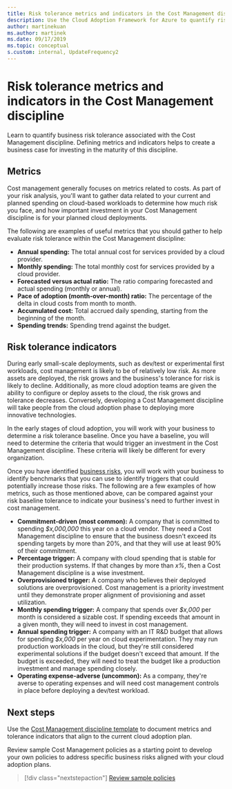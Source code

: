 ```yaml
---
title: Risk tolerance metrics and indicators in the Cost Management discipline
description: Use the Cloud Adoption Framework for Azure to quantify risk tolerance metrics and indicators for cost management in cloud governance.
author: martinekuan
ms.author: martinek
ms.date: 09/17/2019
ms.topic: conceptual
s.custom: internal, UpdateFrequency2
---
```


# Risk tolerance metrics and indicators in the Cost Management discipline

Learn to quantify business risk tolerance associated with the Cost Management discipline. Defining metrics and indicators helps to create a business case for investing in the maturity of this discipline.

## Metrics

Cost management generally focuses on metrics related to costs. As part of your risk analysis, you'll want to gather data related to your current and planned spending on cloud-based workloads to determine how much risk you face, and how important investment in your Cost Management discipline is for your planned cloud deployments.

The following are examples of useful metrics that you should gather to help evaluate risk tolerance within the Cost Management discipline:

- **Annual spending:** The total annual cost for services provided by a cloud provider.
- **Monthly spending:** The total monthly cost for services provided by a cloud provider.
- **Forecasted versus actual ratio:** The ratio comparing forecasted and actual spending (monthly or annual).
- **Pace of adoption (month-over-month) ratio:** The percentage of the delta in cloud costs from month to month.
- **Accumulated cost:** Total accrued daily spending, starting from the beginning of the month.
- **Spending trends:** Spending trend against the budget.

## Risk tolerance indicators

During early small-scale deployments, such as dev/test or experimental first workloads, cost management is likely to be of relatively low risk. As more assets are deployed, the risk grows and the business's tolerance for risk is likely to decline. Additionally, as more cloud adoption teams are given the ability to configure or deploy assets to the cloud, the risk grows and tolerance decreases. Conversely, developing a Cost Management discipline will take people from the cloud adoption phase to deploying more innovative technologies.

In the early stages of cloud adoption, you will work with your business to determine a risk tolerance baseline. Once you have a baseline, you will need to determine the criteria that would trigger an investment in the Cost Management discipline. These criteria will likely be different for every organization.

Once you have identified [business risks](./business-risks.md), you will work with your business to identify benchmarks that you can use to identify triggers that could potentially increase those risks. The following are a few examples of how metrics, such as those mentioned above, can be compared against your risk baseline tolerance to indicate your business's need to further invest in cost management.

- **Commitment-driven (most common):** A company that is committed to spending *$x,000,000* this year on a cloud vendor. They need a Cost Management discipline to ensure that the business doesn't exceed its spending targets by more than 20%, and that they will use at least 90% of their commitment.
- **Percentage trigger:** A company with cloud spending that is stable for their production systems. If that changes by more than *x%*, then a Cost Management discipline is a wise investment.
- **Overprovisioned trigger:** A company who believes their deployed solutions are overprovisioned. Cost management is a priority investment until they demonstrate proper alignment of provisioning and asset utilization.
- **Monthly spending trigger:** A company that spends over *$x,000* per month is considered a sizable cost. If spending exceeds that amount in a given month, they will need to invest in cost management.
- **Annual spending trigger:** A company with an IT R&D budget that allows for spending *$x,000* per year on cloud experimentation. They may run production workloads in the cloud, but they're still considered experimental solutions if the budget doesn't exceed that amount. If the budget is exceeded, they will need to treat the budget like a production investment and manage spending closely.
- **Operating expense-adverse (uncommon):** As a company, they're averse to operating expenses and will need cost management controls in place before deploying a dev/test workload.

## Next steps

Use the [Cost Management discipline template](./template.md) to document metrics and tolerance indicators that align to the current cloud adoption plan.

Review sample Cost Management policies as a starting point to develop your own policies to address specific business risks aligned with your cloud adoption plans.

> [!div class="nextstepaction"]
> [Review sample policies](./policy-statements.md)
